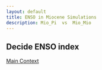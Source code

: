 ```yaml
---
layout: default
title: ENSO in Miocene Simulations
description: Mio_Pi  vs  Mio_Mio
---
```

## Decide ENSO index


[Main Context](./)
